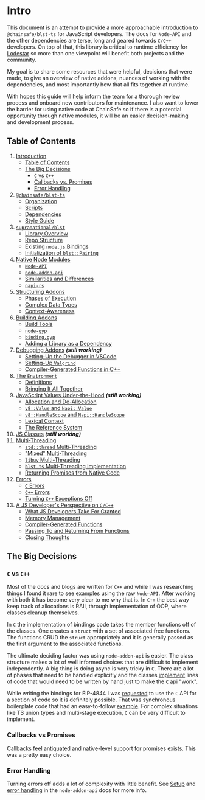# Intro

This document is an attempt to provide a more approachable introduction to `@chainsafe/blst-ts` for JavaScript developers.  The docs for `Node-API` and the other dependencies are terse, long and geared towards `C/C++` developers. On top of that, this library is critical to runtime efficiency for [Lodestar](https://github.com/ChainSafe/lodestar) so more than one viewpoint will benefit both projects and the community.

My goal is to share some resources that were helpful, decisions that were made, to give an overview of native addons, nuances of working with the dependencies, and most importantly how that all fits together at runtime.

With hopes this guide will help inform the team for a thorough review process and onboard new contributors for maintenance. I also want to lower the barrier for using native code at ChainSafe so if there is a potential opportunity through native modules, it will be an easier decision-making and development process.

## Table of Contents

1. [Introduction](./intro.md)
    - [Table of Contents](#table-of-contents)
    - [The Big Decisions](#the-big-decisions)
        - [`C` vs `C++`](#c-vs-c)
        - [Callbacks vs. Promises](#callbacks-vs-promises)
        - [Error Handling](#error-handling)
2. [`@chainsafe/blst-ts`](./repo.md)
    - [Organization](./repo.md#organization)
    - [Scripts](./repo.md#scripts)
    - [Dependencies](./repo.md#dependencies)
    - [Style Guide](./repo.md#style-guide)
3. [`supranational/blst`](./blst.md)
    - [Library Overview](./blst.md#overview)
    - [Repo Structure](./blst.md#structure)
    - [Existing `node.js` Bindings](./blst.md#existing-node-bindings)
    - [Initialization of `blst::Pairing`](./blst.md#initialization-of-blstpairing)
4. [Native Node Modules](./native-node.md)
    - [`Node-API`](./native-node.md#node-api)
    - [`node-addon-api`](./native-node.md#node-addon-api)
    - [Similarities and Differences](./native-node.md#similarites-and-differences)
    - [`napi-rs`](./native-node.md#napi-rs)
5. [Structuring Addons](./structuring-addons.md)
    - [Phases of Execution](./structuring-addons.md#phases-of-execution)
    - [Complex Data Types](./structuring-addons.md#complex-data-types)
    - [Context-Awareness](./structuring-addons.md#context-awareness)
6. [Building Addons](./building.md)
    - [Build Tools](./building.md#build-tools)
    - [`node-gyp`](./building.md#node-gyp)
    - [`binding.gyp`](./building.md#bindinggyp)
    - [Adding a Library as a Dependency](./building.md#adding-a-library-as-a-dependency)
7. [Debugging Addons](./debugging.md) **_(still working)_**
    - [Setting-Up the Debugger in VSCode](./debugging.md#setting-up-the-debugger-in-vscode)
    - [Setting-Up `Valgrind`](./debugging.md#setting-up-valgrind)
    - [Compiler-Generated Functions in C++](./debugging.md#compiler-generated-functions-in-c)
8. [The `Environment`](./environment.md)
    - [Definitions](./environment.md#definitions)
    - [Bringing It All Together](./environment.md#bringing-it-all-together)
9. [JavaScript Values Under-the-Hood](./values.md) **_(still working)_**
    - [Allocation and De-Allocation](./values.md#allocation-and-de-allocation)
    - [`v8::Value` and `Napi::Value`](./values.md#v8value-and-napivalue)
    - [`v8::HandleScope` and `Napi::HandleScope`](./values.md#v8handlescope-and-napihandlescope)
    - [Lexical Context](./values.md#lexical-context)
    - [The Reference System](./values.md#the-reference-system)
10. [JS Classes](./classes.md) **_(still working)_**
11. [Multi-Threading](./multi-threading.md)
    - [`std::thread` Multi-Threading](./multi-threading.md#stdthread-multi-threading)
    - ["Mixed" Multi-Threading](./multi-threading.md#mixed-multi-threading)
    - [`libuv` Multi-Threading](./multi-threading.md#libuv-multi-threading)
    - [`blst-ts` Multi-Threading Implementation](./multi-threading.md#blst-ts-multi-threading-implementation)
    - [Returning Promises from Native Code](./multi-threading.md#returning-promises-from-native-code)
12. [Errors](./errors.md)
    - [`C` Errors](./errors.md#c-errors)
    - [`C++` Errors](./errors.md#js-errors)
    - [Turning `C++` Exceptions Off](./errors.md#turning-c-exceptions-off)
13. [A JS Developer's Perspective on `C/C++`](./js-perspective-on-c.md)
    - [What JS Developers Take For Granted](./js-perspective-on-c.md#what-js-developers-take-for-granted)
    - [Memory Management](./js-perspective-on-c.md#memory-management)
    - [Compiler-Generated Functions](./js-perspective-on-c.md#compiler-generated-functions)
    - [Passing To and Returning From Functions](./js-perspective-on-c.md#passing-to-and-returning-from-functions)
    - [Closing Thoughts](./js-perspective-on-c.md#closing-thoughts)

## The Big Decisions

### `C` vs `C++`

Most of the docs and blogs are written for `C++` and while I was researching things I found it rare to see examples using the raw `Node-API`. After working with both it has become very clear to me why that is. In `C++` the best way keep track of allocations is RAII, through implementation of OOP, where classes cleanup themselves.

In `C` the implementation of bindings code takes the member functions off of the classes. One creates a `struct` with a set of associated free functions. The functions CRUD the `struct` appropriately and it is generally passed as the first argument to the associated functions.

The ultimate deciding factor was using `node-addon-api` is easier.  The class structure makes a lot of well informed choices that are difficult to implement independently.  A big thing is doing async is very tricky in `C`. There are a lot of phases that need to be handled explicitly and the classes [implement](./reference.md#node-addon-api) lines of code that would need to be written by hand just to make the `C` api "work".

While writing the bindings for EIP-4844 I was [requested](https://github.com/ethereum/c-kzg-4844/pull/177#discussion_r1127851634) to use the `C` API for a section of code so it is definitely possible. That was synchronous boilerplate code that had an easy-to-follow [example](https://nodejs.github.io/node-addon-examples/special-topics/context-awareness/#bindingc). For complex situations like TS union types and multi-stage execution, `C` can be very difficult to implement.

### Callbacks vs Promises

Callbacks feel antiquated and native-level support for promises exists. This was a pretty easy choice.

### Error Handling

Turning errors off adds a lot of complexity with little benefit.  See [Setup](https://github.com/nodejs/node-addon-api/blob/main/doc/setup.md) and [error handling](https://github.com/nodejs/node-addon-api/blob/main/doc/error_handling.md) in the `node-addon-api` docs for more info.
